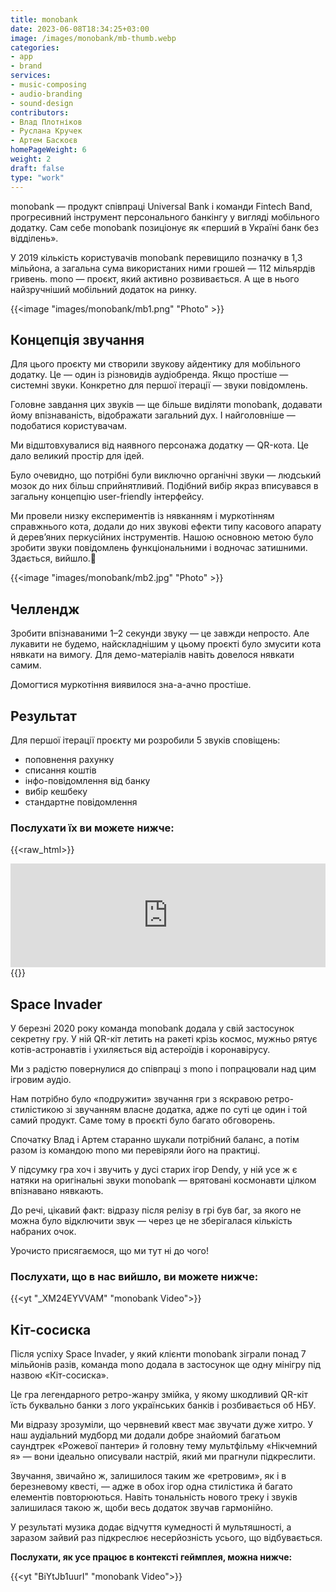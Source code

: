 ```yaml
---
title: monobank
date: 2023-06-08T18:34:25+03:00
image: /images/monobank/mb-thumb.webp
categories: 
- app
- brand
services: 
- music-composing
- audio-branding
- sound-design
contributors:
- Влад Плотніков
- Руслана Кручек
- Артем Баскоєв
homePageWeight: 6
weight: 2
draft: false
type: "work"
---
```


monobank — продукт співпраці Universal Bank і команди Fintech Band, прогресивний інструмент персонального банкінгу у вигляді мобільного додатку. Сам себе monobank позиціонує як «перший в Україні банк без відділень».

У 2019 кількість користувачів monobank перевищило позначку в 1,3 мільйона, а загальна сума використаних ними грошей — 112 мільярдів гривень. mono — проєкт, який активно розвивається. А ще в нього найзручніший мобільний додаток на ринку.

{{<image "images/monobank/mb1.png" "Photo" >}}

## Концепція звучання

Для цього проєкту ми створили звукову айдентику для мобільного додатку. Це — один із різновидів аудіобренда. Якщо простіше — системні звуки. Конкретно для першої ітерації — звуки повідомлень.

Головне завдання цих звуків — ще більше виділяти monobank, додавати йому впізнаваність, відображати загальний дух. І найголовніше — подобатися користувачам.

Ми відштовхувалися від наявного персонажа додатку — QR-кота. Це дало великий простір для ідей.

Було очевидно, що потрібні були виключно органічні звуки — людський мозок до них більш сприйнятливий. Подібний вибір якраз вписувався в загальну концепцію user-friendly інтерфейсу.

Ми провели низку експериментів із нявканням і муркотінням справжнього кота, додали до них звукові ефекти типу касового апарату й дерев’яних перкусійних інструментів. Нашою основною метою було зробити звуки повідомлень функціональними і водночас затишними. Здається, вийшло.🙂

{{<image "images/monobank/mb2.jpg" "Photo" >}}

## Челлендж

Зробити впізнаваними 1–2 секунди звуку — це завжди непросто. Але лукавити не будемо, найскладнішим у цьому проєкті було змусити кота нявкати на вимогу. Для демо-матеріалів навіть довелося нявкати самим.

Домогтися муркотіння виявилося зна-а-ачно простіше.

## Результат

Для першої ітерації проєкту ми розробили 5 звуків сповіщень:

- поповнення рахунку
- списання коштів
- інфо-повідомлення від банку
- вибір кешбеку
- стандартне повідомлення

### Послухати їх ви можете нижче:

{{<raw_html>}}
<iframe loading="lazy" width="100%" height="166" scrolling="no" frameborder="no" allow="autoplay" src="https://w.soundcloud.com/player/?url=https%3A//api.soundcloud.com/tracks/582091059&amp;color=%23ff5500&amp;auto_play=false&amp;hide_related=false&amp;show_comments=true&amp;show_user=true&amp;show_reposts=false&amp;show_teaser=true"></iframe>
{{</raw_html>}}

## Space Invader

У березні 2020 року команда monobank додала у свій застосунок секретну гру. У ній QR-кіт летить на ракеті крізь космос, мужньо рятує котів-астронавтів і ухиляється від астероїдів і коронавірусу.

Ми з радістю повернулися до співпраці з mono і попрацювали над цим ігровим аудіо.

Нам потрібно було «подружити» звучання гри з яскравою ретро-стилістикою зі звучанням власне додатка, адже по суті це один і той самий продукт. Саме тому в проєкті було багато обговорень.

Спочатку Влад і Артем старанно шукали потрібний баланс, а потім разом із командою mono ми перевіряли його на практиці.

У підсумку гра хоч і звучить у дусі старих ігор Dendy, у ній усе ж є натяки на оригінальні звуки monobank — врятовані космонавти цілком впізнавано нявкають.

До речі, цікавий факт: відразу після релізу в грі був баг, за якого не можна було відключити звук — через це не зберігалася кількість набраних очок.

Урочисто присягаємося, що ми тут ні до чого!

### Послухати, що в нас вийшло, ви можете нижче:

{{<yt "_XM24EYVVAM" "monobank Video">}}

## Кіт-сосиска

Після успіху Space Invader, у який клієнти monobank зіграли понад 7 мільйонів разів, команда mono додала в застосунок ще одну мінігру під назвою «Кіт-сосиска».

Це гра легендарного ретро-жанру змійка, у якому шкодливий QR-кіт їсть буквально банки з лого українських банків і розбивається об НБУ.

Ми відразу зрозуміли, що червневий квест має звучати дуже хитро. У наш аудіальний мудборд ми додали добре знайомий багатьом саундтрек «Рожевої пантери» й головну тему мультфільму «Нікчемний я» — вони ідеально описували настрій, який ми прагнули підкреслити.

Звучання, звичайно ж, залишилося таким же «ретровим», як і в березневому квесті, — адже в обох ігор одна стилістика й багато елементів повторюються. Навіть тональність нового треку і звуків залишилася такою ж, щоби весь додаток звучав гармонійно.

У результаті музика додає відчуття кумедності й мультяшності, а заразом зайвий раз підкреслює несерйозність усього, що відбувається.

**Послухати, як усе працює в контексті геймплея, можна нижче:**

{{<yt "BiYtJb1uurI" "monobank Video">}}